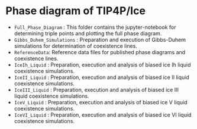 # Phase diagram of TIP4P/Ice

* ```Full_Phase_Diagram``` : This folder contains the jupyter-notebook for determining triple points and plotting the full phase diagram.
* ```Gibbs_Duhem_Simulations``` : Preparation and execution of Gibbs-Duhem simulations for determination of coexistence lines.
* ```ReferenceData```: Reference data files for published phase diagrams and coexistence lines.
* ```IceIh_Liquid``` : Preparation, execution and analysis of biased ice Ih liquid coexistence simulations.
* ```IceII_Liquid``` : Preparation, execution and analysis of biased ice II liquid coexistence simulations.
* ```IceIII_Liquid``` : Preparation, execution and analysis of biased ice III liquid coexistence simulations.
* ```IceV_Liquid``` : Preparation, execution and analysis of biased ice V liquid coexistence simulations.
* ```IceVI_Liquid``` : Preparation, execution and analysis of biased ice VI liquid coexistence simulations.